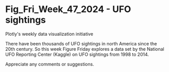 # Fig_Fri_Week_47_2024 - UFO sightings
Plotly's weekly data visualization initiative 

There have been thousands of UFO sightings in north America since the 20th century. So this week Figure Friday explores a data set by the National UFO Reporting Center (Kaggle) on UFO sightings from 1998 to 2014.

Appreciate any comments or suggestions. 
